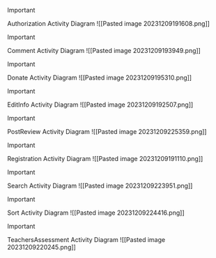 > [!Important] 
> Authorization Activity Diagram
> ![[Pasted image 20231209191608.png]] 

> [!important] 
> Comment Activity Diagram
>  ![[Pasted image 20231209193949.png]]

> [!important] 
> Donate Activity Diagram
> ![[Pasted image 20231209195310.png]]

> [!important] 
> EditInfo Activity Diagram
>  ![[Pasted image 20231209192507.png]]

> [!important] 
> PostReview Activity Diagram
>  ![[Pasted image 20231209225359.png]]

> [!important] 
>  Registration Activity Diagram
>  ![[Pasted image 20231209191110.png]]

> [!important] 
>Search Activity Diagram
>![[Pasted image 20231209223951.png]]

> [!important] 
> Sort Activity Diagram
> ![[Pasted image 20231209224416.png]]

> [!important] 
> TeachersAssessment Activity Diagram
> ![[Pasted image 20231209220245.png]]
>  